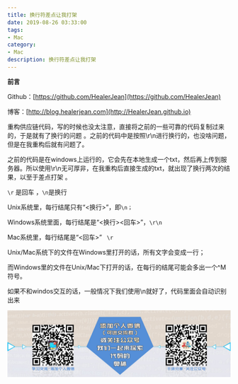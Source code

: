 ```yaml
---
title: 换行符差点让我打架
date: 2019-08-26 03:33:00
tags: 
- Mac
category: 
- Mac
description: 换行符差点让我打架
---
```


**前言**     

 Github：[https://github.com/HealerJean](https://github.com/HealerJean)         

 博客：[http://blog.healerjean.com](http://HealerJean.github.io)          





重构供应链代码，写的时候也没太注意，直接将之前的一些可靠的代码复制过来的，于是就有了换行的问题 。之前的代码中是按照\r\n进行换行的，也没啥问题，但是在我重构后就有问题了。    



之前的代码是在windows上运行的，它会先在本地生成一个txt，然后再上传到服务器。所以使用\r\n无可厚非，在我重构后直接生成的txt，就出现了换行两次的结果，以至于差点打架  。   



`\r` 是回车  ，`\n`是换行     



Unix系统里，每行结尾只有“<换行>”，即`\n；`     

Windows系统里面，每行结尾是“<换行><回车>”，`\r\n`

Mac系统里，每行结尾是“<回车>”   ` \r`



Unix/Mac系统下的文件在Windows里打开的话，所有文字会变成一行；     

而Windows里的文件在Unix/Mac下打开的话，在每行的结尾可能会多出一个^M符号。



如果不和windos交互的话，一般情况下我们使用\n就好了，代码里面会自动识别出来









![ContactAuthor](https://raw.githubusercontent.com/HealerJean/HealerJean.github.io/master/assets/img/artical_bottom.jpg)



<link rel="stylesheet" href="https://unpkg.com/gitalk/dist/gitalk.css">

<script src="https://unpkg.com/gitalk@latest/dist/gitalk.min.js"></script> 
<div id="gitalk-container"></div>    
 <script type="text/javascript">
    var gitalk = new Gitalk({
		clientID: `1d164cd85549874d0e3a`,
		clientSecret: `527c3d223d1e6608953e835b547061037d140355`,
		repo: `HealerJean.github.io`,
		owner: 'HealerJean',
		admin: ['HealerJean'],
		id: 'CNEYUFOHsLKIZaD5',
    });
    gitalk.render('gitalk-container');
</script> 
